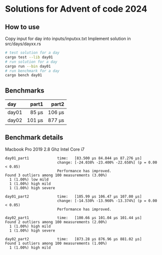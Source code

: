 # Solutions for Advent of code 2024

## How to use

Copy input for day into inputs/inputxx.txt
Implement solution in src/days/dayxx.rs

```bash
# test solution for a day
cargo test --lib day01
# run solution for a day
cargo run --bin day01
# run benchmark for a day
cargo bench day01
```

## Benchmarks

| day  |  part1 |  part2 |
| :----|-------:|-------:|
| day01|  85 µs | 106 µs |
| day02| 101 µs | 877 µs |


## Benchmark details

Macbook Pro 2019
2.8 Ghz Intel Core i7

```
day01_part1             time:   [83.500 µs 84.844 µs 87.276 µs]
                        change: [-24.038% -23.400% -22.658%] (p = 0.00 < 0.05)
                        Performance has improved.
Found 3 outliers among 100 measurements (3.00%)
  1 (1.00%) low mild
  1 (1.00%) high mild
  1 (1.00%) high severe

day01_part2             time:   [105.99 µs 106.47 µs 107.00 µs]
                        change: [-14.530% -13.960% -13.374%] (p = 0.00 < 0.05)
                        Performance has improved.

day02_part1             time:   [100.66 µs 101.04 µs 101.44 µs]
Found 2 outliers among 100 measurements (2.00%)
  1 (1.00%) high mild
  1 (1.00%) high severe

day02_part2             time:   [873.28 µs 876.96 µs 881.02 µs]
Found 1 outliers among 100 measurements (1.00%)
  1 (1.00%) high mild


```